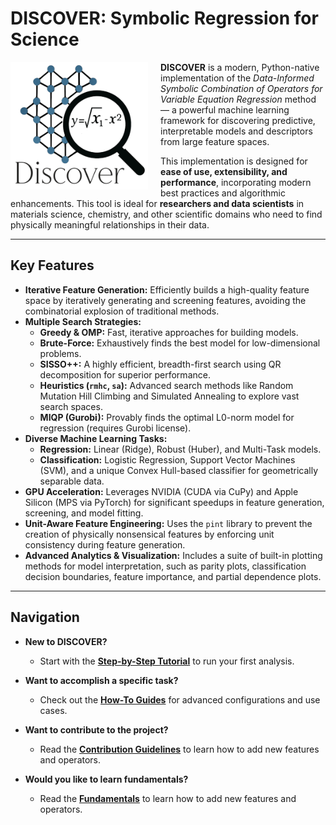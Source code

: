 # DISCOVER: Symbolic Regression for Science

<img src="assets/discover_logo_1.png" alt="Logo" width="220" align="left" style="margin-right: 20px;"/>

**DISCOVER** is a modern, Python-native implementation of the *Data-Informed Symbolic Combination of Operators for Variable Equation Regression* method — a powerful machine learning framework for discovering predictive, interpretable models and descriptors from large feature spaces.

This implementation is designed for **ease of use, extensibility, and performance**, incorporating modern best practices and algorithmic enhancements. This tool is ideal for **researchers and data scientists** in materials science, chemistry, and other scientific domains who need to find physically meaningful relationships in their data.

---

## Key Features

*   **Iterative Feature Generation:** Efficiently builds a high-quality feature space by iteratively generating and screening features, avoiding the combinatorial explosion of traditional methods.
*   **Multiple Search Strategies:**
    *   **Greedy & OMP:** Fast, iterative approaches for building models.
    *   **Brute-Force:** Exhaustively finds the best model for low-dimensional problems.
    *   **SISSO++:** A highly efficient, breadth-first search using QR decomposition for superior performance.
    *   **Heuristics (`rmhc`, `sa`):** Advanced search methods like Random Mutation Hill Climbing and Simulated Annealing to explore vast search spaces.
    *   **MIQP (Gurobi):** Provably finds the optimal L0-norm model for regression (requires Gurobi license).
*   **Diverse Machine Learning Tasks:**
    *   **Regression:** Linear (Ridge), Robust (Huber), and Multi-Task models.
    *   **Classification:** Logistic Regression, Support Vector Machines (SVM), and a unique Convex Hull-based classifier for geometrically separable data.
*   **GPU Acceleration:** Leverages NVIDIA (CUDA via CuPy) and Apple Silicon (MPS via PyTorch) for significant speedups in feature generation, screening, and model fitting.
*   **Unit-Aware Feature Engineering:** Uses the `pint` library to prevent the creation of physically nonsensical features by enforcing unit consistency during feature generation.
*   **Advanced Analytics & Visualization:** Includes a suite of built-in plotting methods for model interpretation, such as parity plots, classification decision boundaries, feature importance, and partial dependence plots.

---

## Navigation

- **New to DISCOVER?**
  - Start with the **[Step-by-Step Tutorial](./tutorial.md)** to run your first analysis.

- **Want to accomplish a specific task?**
  - Check out the **[How-To Guides](./howto.md)** for advanced configurations and use cases.

- **Want to contribute to the project?**
  - Read the **[Contribution Guidelines](./contribution.md)** to learn how to add new features and operators.

- **Would you like to learn fundamentals?**
  - Read the **[Fundamentals](./fundamental.md)** to learn how to add new features and operators.